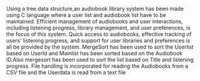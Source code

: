 Using a tree data structure,an audiobook library system has been made using C language where a user list and audiobook list have to be maintained. Efficient management of audiobooks and user interactions, including listening progress, library management, and user preferences, is the focus of this system. Quick access to audiobooks, effective tracking of users' listening progress, and support for user libraries and preferences is all be provided by the system. MergeSort has been used to sort the Userlist based on UserId and Mainlist has been sorted based on the Audiobook ID.Also mergesort has been used to sort the list based on Title and listening progress. File handling is incorporated for reading the Audiobooks from a CSV file and the Userdata is read from a text file
